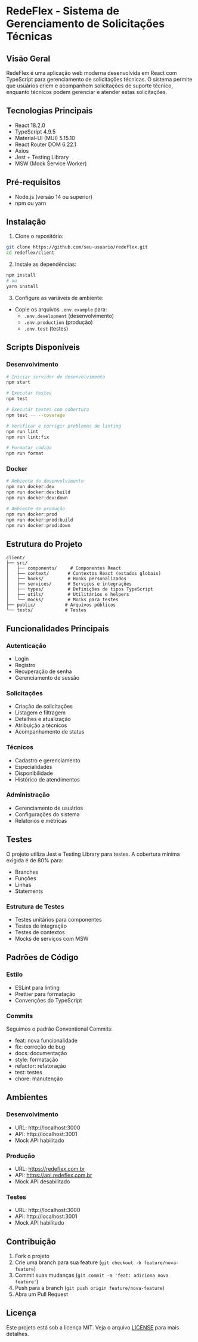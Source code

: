 # RedeFlex - Sistema de Gerenciamento de Solicitações Técnicas

## Visão Geral
RedeFlex é uma aplicação web moderna desenvolvida em React com TypeScript para gerenciamento de solicitações técnicas. O sistema permite que usuários criem e acompanhem solicitações de suporte técnico, enquanto técnicos podem gerenciar e atender estas solicitações.

## Tecnologias Principais
- React 18.2.0
- TypeScript 4.9.5
- Material-UI (MUI) 5.15.10
- React Router DOM 6.22.1
- Axios
- Jest + Testing Library
- MSW (Mock Service Worker)

## Pré-requisitos
- Node.js (versão 14 ou superior)
- npm ou yarn

## Instalação

1. Clone o repositório:
```bash
git clone https://github.com/seu-usuario/redeflex.git
cd redeflex/client
```

2. Instale as dependências:
```bash
npm install
# ou
yarn install
```

3. Configure as variáveis de ambiente:
- Copie os arquivos `.env.example` para:
  - `.env.development` (desenvolvimento)
  - `.env.production` (produção)
  - `.env.test` (testes)

## Scripts Disponíveis

### Desenvolvimento
```bash
# Iniciar servidor de desenvolvimento
npm start

# Executar testes
npm test

# Executar testes com cobertura
npm test -- --coverage

# Verificar e corrigir problemas de linting
npm run lint
npm run lint:fix

# Formatar código
npm run format
```

### Docker
```bash
# Ambiente de desenvolvimento
npm run docker:dev
npm run docker:dev:build
npm run docker:dev:down

# Ambiente de produção
npm run docker:prod
npm run docker:prod:build
npm run docker:prod:down
```

## Estrutura do Projeto

```
client/
├── src/
│   ├── components/     # Componentes React
│   ├── context/       # Contextos React (estados globais)
│   ├── hooks/         # Hooks personalizados
│   ├── services/      # Serviços e integrações
│   ├── types/         # Definições de tipos TypeScript
│   ├── utils/         # Utilitários e helpers
│   └── mocks/         # Mocks para testes
├── public/           # Arquivos públicos
└── tests/            # Testes
```

## Funcionalidades Principais

### Autenticação
- Login
- Registro
- Recuperação de senha
- Gerenciamento de sessão

### Solicitações
- Criação de solicitações
- Listagem e filtragem
- Detalhes e atualização
- Atribuição a técnicos
- Acompanhamento de status

### Técnicos
- Cadastro e gerenciamento
- Especialidades
- Disponibilidade
- Histórico de atendimentos

### Administração
- Gerenciamento de usuários
- Configurações do sistema
- Relatórios e métricas

## Testes

O projeto utiliza Jest e Testing Library para testes. A cobertura mínima exigida é de 80% para:
- Branches
- Funções
- Linhas
- Statements

### Estrutura de Testes
- Testes unitários para componentes
- Testes de integração
- Testes de contextos
- Mocks de serviços com MSW

## Padrões de Código

### Estilo
- ESLint para linting
- Prettier para formatação
- Convenções do TypeScript

### Commits
Seguimos o padrão Conventional Commits:
- feat: nova funcionalidade
- fix: correção de bug
- docs: documentação
- style: formatação
- refactor: refatoração
- test: testes
- chore: manutenção

## Ambientes

### Desenvolvimento
- URL: http://localhost:3000
- API: http://localhost:3001
- Mock API habilitado

### Produção
- URL: https://redeflex.com.br
- API: https://api.redeflex.com.br
- Mock API desabilitado

### Testes
- URL: http://localhost:3000
- API: http://localhost:3001
- Mock API habilitado

## Contribuição
1. Fork o projeto
2. Crie uma branch para sua feature (`git checkout -b feature/nova-feature`)
3. Commit suas mudanças (`git commit -m 'feat: adiciona nova feature'`)
4. Push para a branch (`git push origin feature/nova-feature`)
5. Abra um Pull Request

## Licença
Este projeto está sob a licença MIT. Veja o arquivo [LICENSE](LICENSE) para mais detalhes. 